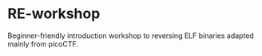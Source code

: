 # RE-workshop
Beginner-friendly introduction workshop to reversing ELF binaries adapted mainly from picoCTF.

